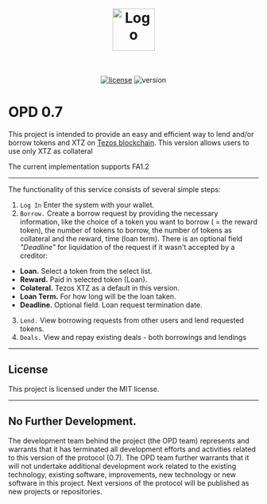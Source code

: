 <h1 align="center">
  <a href="https://github.com/dec0dOS/amazing-github-template">
    <img src="https://opusdei.money/img/logo.svg" alt="Logo" width="85" height="85">
  </a>
</h1>



<div align="center">
<br />

[![license](https://img.shields.io/github/license/dec0dOS/amazing-github-template.svg?style=flat-square)](LICENSE)
![version](https://img.shields.io/badge/build%20version-0.7-orange)

</div>



# OPD 0.7
This project is intended to provide an easy and efficient way to lend and/or borrow tokens and XTZ on [Tezos blockchain](https://tezos.com). This version allows users to use only XTZ as collateral 

The current implementation supports FA1.2


---


The functionality of this service consists of several simple steps:


1. `Log In` Enter the system with your wallet. 
2. `Borrow.` Create a borrow request by providing the necessary information, like the choice of a token you want to borrow ( = the reward token), the number of tokens to borrow, the number of tokens as collateral and the reward, time (loan term). There is an optional field *"Deadline"* for liquidation of the request if it wasn't accepted by a creditor:
- **Loan.** Select a token from the select list.
- **Reward.** Paid in selected token (Loan).
- **Colateral.** Tezos XTZ as a default in this version.
- **Loan Term.** For how long will be the loan taken.
- **Deadline.** Optional field. Loan request termination date. 
3. `Lend.` View borrowing requests from other users and lend requested tokens.
4. `Deals.` View and repay existing deals - both borrowings and lendings


---

## License
This project is licensed under the MIT license.

---

## No Further Development. 
The development team behind the project (the OPD team) represents and warrants that it has terminated all development efforts and activities related to this version of the protocol (0.7). The OPD team further warrants that it will not undertake additional development work related to the existing technology, existing software, improvements, new technology or new software in this project. 
Next versions of the protocol will be published as new projects or repositories.
